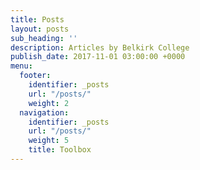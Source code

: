 ```yaml
---
title: Posts
layout: posts
sub_heading: ''
description: Articles by Belkirk College
publish_date: 2017-11-01 03:00:00 +0000
menu:
  footer:
    identifier: _posts
    url: "/posts/"
    weight: 2
  navigation:
    identifier: _posts
    url: "/posts/"
    weight: 5
    title: Toolbox
---
```

